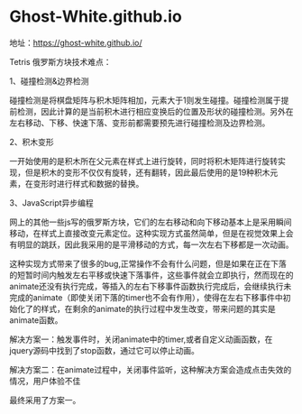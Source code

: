 # Ghost-White.github.io

地址：https://ghost-white.github.io/

Tetris 俄罗斯方块技术难点：

1、碰撞检测&边界检测

碰撞检测是将棋盘矩阵与积木矩阵相加，元素大于1则发生碰撞。碰撞检测属于提前检测，因此计算的是当前积木进行相应变换后的位置及形状的碰撞检测。另外在左右移动、下移、快速下落、变形前都需要预先进行碰撞检测及边界检测。

2、积木变形

一开始使用的是积木所在父元素在样式上进行旋转，同时将积木矩阵进行旋转实现，但是积木的变形不仅仅有旋转，还有翻转，因此最后使用的是19种积木元素，在变形时进行样式和数据的替换。

3、JavaScript异步编程

网上的其他一些js写的俄罗斯方块，它们的左右移动和向下移动基本上是采用瞬间移动，在样式上直接改变元素定位。这种实现方式虽然简单，但是在视觉效果上会有明显的跳跃，因此我采用的是平滑移动的方式，每一次左右下移都是一次动画。

这种实现方式带来了很多的bug,正常操作不会有什么问题，但是如果在正在下落的短暂时间内触发左右平移或快速下落事件，这些事件就会立即执行，然而现在的animate还没有执行完成，等插入的左右下移事件函数执行完成后，会继续执行未完成的animate（即使关闭下落的timer也不会有作用），使得在左右下移事件中初始化了的样式，在剩余的animate的执行过程中发生改变，带来问题的其实是animate函数。

解决方案一：触发事件时，关闭animate中的timer,或者自定义动画函数，在jquery源码中找到了stop函数，通过它可以停止动画。

解决方案二：在animate过程中，关闭事件监听，这种解决方案会造成点击失效的情况，用户体验不佳

最终采用了方案一。
